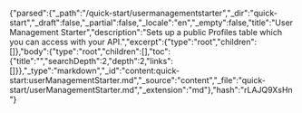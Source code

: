 {"parsed":{"_path":"/quick-start/usermanagementstarter","_dir":"quick-start","_draft":false,"_partial":false,"_locale":"en","_empty":false,"title":"User Management Starter","description":"Sets up a public Profiles table which you can access with your API.","excerpt":{"type":"root","children":[]},"body":{"type":"root","children":[],"toc":{"title":"","searchDepth":2,"depth":2,"links":[]}},"_type":"markdown","_id":"content:quick-start:userManagementStarter.md","_source":"content","_file":"quick-start/userManagementStarter.md","_extension":"md"},"hash":"rLAJQ9XsHn"}